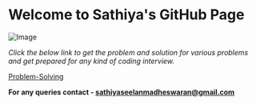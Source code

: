# Welcome to Sathiya's GitHub Page
![Image](https://octodex.github.com/images/total-eclipse-of-the-octocat.jpg)

*Click the below link to get the problem and solution for various problems and get prepared for any kind of coding interview.*

[Problem-Solving](https://github.com/sathiya1605/sathiya1605.github.io/blob/ebf216b133b8c0b933f3ed9829fff43167c1b1a0/javaprograms/index.md) 


**For any queries contact - sathiyaseelanmadheswaran@gmail.com**

